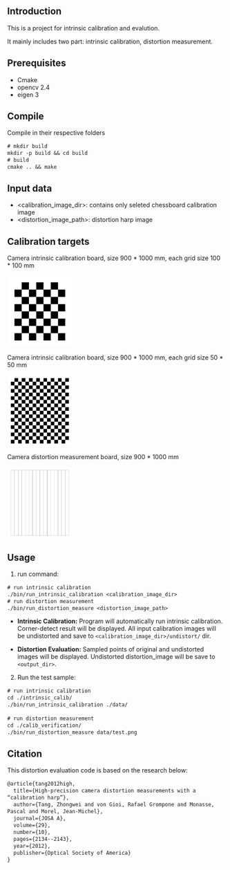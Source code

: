 ## Introduction

This is a project for intrinsic calibration and evalution.

It mainly includes two part: intrinsic calibration, distortion measurement. 

## Prerequisites

- Cmake
- opencv 2.4
- eigen 3


## Compile
Compile in their respective folders

```shell
# mkdir build
mkdir -p build && cd build
# build
cmake .. && make
```

## Input data
- <calibration_image_dir>: contains only seleted chessboard calibration image
- <distortion_image_path>: distortion harp image

## Calibration targets

Camera intrinsic calibration board, size 900 * 1000 mm, each grid size 100 * 100 mm

<img src="./images/board2.jpg" width="30%" height="30%" alt="checkerboard" div align=center /><br>

Camera intrinsic calibration board, size 900 * 1000 mm, each grid size 50 * 50 mm

<img src="./images/board1.jpg" width="30%" height="30%" alt="checkerboard" div align=center /><br>

Camera distortion measurement board, size 900 * 1000 mm

<img src="./images/board3.jpg" width="30%" height="30%" alt="distortion" div align=center /><br>
 
## Usage
1. run command:
```shell
# run intrinsic calibration
./bin/run_intrinsic_calibration <calibration_image_dir>
# run distortion measurement
./bin/run_distortion_measure <distortion_image_path>
```

  - **Intrinsic Calibration:** Program will automatically run intrinsic calibration. Corner-detect result will be displayed. All input calibration images will be undistorted and save to `<calibration_image_dir>/undistort/` dir.

  - **Distortion Evaluation:** Sampled points of original and undistorted images will be displayed. Undistorted distortion_image will be save to `<output_dir>`.

2. Run the test sample:
```shell
# run intrinsic calibration
cd ./intrinsic_calib/
./bin/run_intrinsic_calibration ./data/

# run distortion measurement
cd ./calib_verification/
./bin/run_distortion_measure data/test.png
```
## Citation
This distortion evaluation code is based on the research below:
```
@article{tang2012high,
  title={High-precision camera distortion measurements with a “calibration harp”},
  author={Tang, Zhongwei and von Gioi, Rafael Grompone and Monasse, Pascal and Morel, Jean-Michel},
  journal={JOSA A},
  volume={29},
  number={10},
  pages={2134--2143},
  year={2012},
  publisher={Optical Society of America}
}
   
```